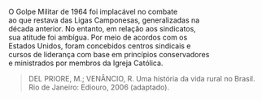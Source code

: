 O Golpe Militar de 1964 foi implacável no combate\
ao que restava das Ligas Camponesas, generalizadas na\
década anterior. No entanto, em relação aos sindicatos,\
sua atitude foi ambígua. Por meio de acordos com os\
Estados Unidos, foram concebidos centros sindicais e\
cursos de liderança com base em princípios conservadores\
e ministrados por membros da Igreja Católica.

> DEL PRIORE, M.; VENÂNCIO, R. Uma história da vida rural no Brasil.\
> Rio de Janeiro: Ediouro, 2006 (adaptado).
